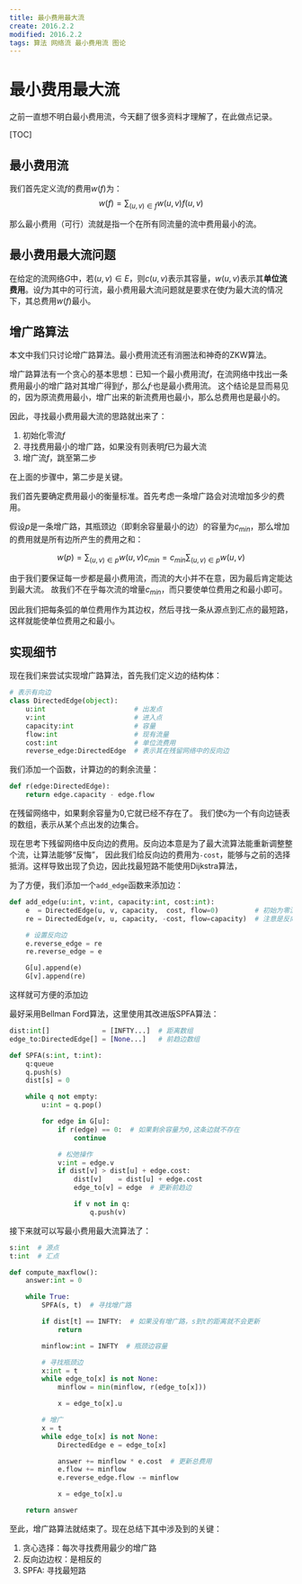 ```yaml
---
title: 最小费用最大流
create: 2016.2.2
modified: 2016.2.2
tags: 算法 网络流 最小费用流 图论
---
```

# 最小费用最大流
之前一直想不明白最小费用流，今天翻了很多资料才理解了，在此做点记录。

[TOC]

## 最小费用流
我们首先定义流$f$的费用$w(f)$为：
$$
w(f) = \sum_{(u,v)\in f} w(u,v)f(u,v)
$$

那么最小费用（可行）流就是指一个在所有同流量的流中费用最小的流。

## 最小费用最大流问题
在给定的流网络$G$中，若$(u,v)\in E$，则$c(u,v)$表示其容量，$w(u,v)$表示其**单位流费用**。设$f$为其中的可行流，最小费用最大流问题就是要求在使$f$为最大流的情况下，其总费用$w(f)$最小。

## 增广路算法
本文中我们只讨论增广路算法。最小费用流还有消圈法和神奇的ZKW算法。

增广路算法有一个贪心的基本思想：已知一个最小费用流$f$，在流网络中找出一条费用最小的增广路对其增广得到$f^,$，那么$f^,$也是最小费用流。
这个结论是显而易见的，因为原流费用最小，增广出来的新流费用也最小，那么总费用也是最小的。

因此，寻找最小费用最大流的思路就出来了：

1. 初始化零流$f$  
2. 寻找费用最小的增广路，如果没有则表明$f$已为最大流  
3. 增广流$f$，跳至第二步

在上面的步骤中，第二步是关键。

我们首先要确定费用最小的衡量标准。首先考虑一条增广路会对流增加多少的费用。

假设$p$是一条增广路，其瓶颈边（即剩余容量最小的边）的容量为$c_{min}$，那么增加的费用就是所有边所产生的费用之和：

$$w(p) = \sum_{(u,v)\in p} w(u,v)c_{min} = c_{min}\sum_{(u,v)\in p} w(u,v)$$

由于我们要保证每一步都是最小费用流，而流的大小并不在意，因为最后肯定能达到最大流。
故我们不在乎每次流的增量$c_{min}$，而只要使单位费用之和最小即可。

因此我们把每条弧的单位费用作为其边权，然后寻找一条从源点到汇点的最短路，这样就能使单位费用之和最小。

## 实现细节
现在我们来尝试实现增广路算法，首先我们定义边的结构体：

```python
# 表示有向边
class DirectedEdge(object):
    u:int                      # 出发点
    v:int                      # 进入点
    capacity:int               # 容量
    flow:int                   # 现有流量
    cost:int                   # 单位流费用
    reverse_edge:DirectedEdge  # 表示其在残留网络中的反向边
```

我们添加一个函数，计算边的的剩余流量：

```python
def r(edge:DirectedEdge):
    return edge.capacity - edge.flow
```

在残留网络中，如果剩余容量为0,它就已经不存在了。
我们使`G`为一个有向边链表的数组，表示从某个点出发的边集合。

现在思考下残留网络中反向边的费用。反向边本意是为了最大流算法能重新调整整个流，让算法能够“反悔”，
因此我们给反向边的费用为`-cost`，能够与之前的选择抵消。这样导致出现了负边，因此找最短路不能使用Dijkstra算法，

为了方便，我们添加一个`add_edge`函数来添加边：

```python
def add_edge(u:int, v:int, capacity:int, cost:int):
    e  = DirectedEdge(u, v, capacity,  cost, flow=0)         # 初始为零流
    re = DirectedEdge(v, u, capacity, -cost, flow=capacity)  # 注意是反向边

    # 设置反向边
    e.reverse_edge = re
    re.reverse_edge = e

    G[u].append(e)
    G[v].append(re)
```

这样就可方便的添加边

最好采用Bellman Ford算法，这里使用其改进版SPFA算法：

```python
dist:int[]             = [INFTY...]  # 距离数组
edge_to:DirectedEdge[] = [None...]   # 前趋边数组

def SPFA(s:int, t:int):
    q:queue
    q.push(s)
    dist[s] = 0

    while q not empty:
        u:int = q.pop()

        for edge in G[u]:
            if r(edge) == 0:  # 如果剩余容量为0,这条边就不存在
                continue

            # 松弛操作
            v:int = edge.v
            if dist[v] > dist[u] + edge.cost:
                dist[v]    = dist[u] + edge.cost
                edge_to[v] = edge  # 更新前趋边

                if v not in q:
                    q.push(v)
```

接下来就可以写最小费用最大流算法了：

```python
s:int  # 源点
t:int  # 汇点

def compute_maxflow():
    answer:int = 0

    while True:
        SPFA(s, t)  # 寻找增广路

        if dist[t] == INFTY:  # 如果没有增广路，s到t的距离就不会更新
            return

        minflow:int = INFTY  # 瓶颈边容量

        # 寻找瓶颈边
        x:int = t
        while edge_to[x] is not None:
            minflow = min(minflow, r(edge_to[x]))

            x = edge_to[x].u

        # 增广
        x = t
        while edge_to[x] is not None:
            DirectedEdge e = edge_to[x]

            answer += minflow * e.cost  # 更新总费用
            e.flow += minflow
            e.reverse_edge.flow -= minflow

            x = edge_to[x].u

    return answer
```

至此，增广路算法就结束了。现在总结下其中涉及到的关键：  
1. 贪心选择：每次寻找费用最少的增广路  
2. 反向边边权：是相反的  
3. SPFA: 寻找最短路
